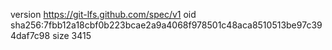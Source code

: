 version https://git-lfs.github.com/spec/v1
oid sha256:7fbb12a18cbf0b223bcae2a9a4068f978501c48aca8510513be97c394daf7c98
size 3415
